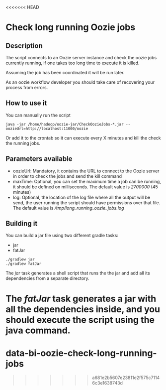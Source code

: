 <<<<<<< HEAD
# Check long running Oozie jobs

## Description
The script connects to an Oozie server instance and check the oozie jobs currently running, if one takes too 
long time to execute it is killed.
 
Assuming the job has been coordinated it will be run later.

As an oozie workflow developer you should take care of recovering your process from errors.

## How to use it
You can manually run the script
````
java -jar /home/hadoop/oozie-jar/CheckOozieJobs-*.jar --oozieUrl=http://localhost:11000/oozie
````
Or add it to the crontab so it can execute every X minutes and kill the check the running jobs.

## Parameters available
* oozieUrl: Mandatory, it contains the URL to connect to the Oozie server in order to check the jobs 
and send the kill command
* maxTime: Optional, you can set the maximum time a job can be running, it should be defined on milliseconds.
The default value is *2700000* (45 minutes)
* log: Optional, the location of the log file where all the output will be send, the user running the script
should have permissions over that file. The default value is */tmp/long_running_oozie_jobs.log* 

## Building it
You can build a jar file using two different gradle tasks:

* jar
* fatJar

````
./gradlew jar
./gradlew fatJar
````

The *jar* task generates a shell script that runs the the jar and add all its dependencies from a separate 
directory.

The *fatJar* task generates a jar with all the dependencies inside, and you should execute the script using
the java command.
=======
# data-bi-oozie-check-long-running-jobs
>>>>>>> a681e2b5607e23811e2f575c71146c3e1638743d

